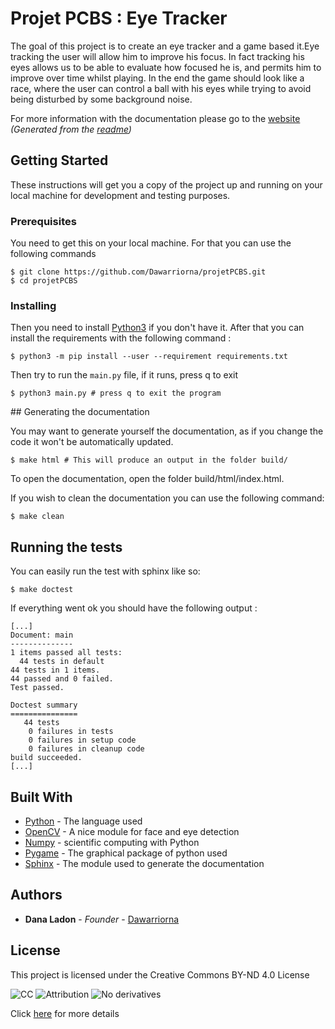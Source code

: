 # Projet PCBS : Eye Tracker

The goal of this project is to create an eye tracker and a game based it.Eye tracking the user will allow him to improve his focus. In fact tracking his eyes allows us to be able to evaluate 
how focused he is, and permits him to improve over time whilst playing.
In the end the game should look like a race, where the user can control a ball with his eyes while trying to avoid being disturbed by some background noise.

For more information with the documentation please go to the [website](https://dawarriorna.github.io/PCBS_EyeTracker/) _(Generated from the [readme](README.md))_

## Getting Started

These instructions will get you a copy of the project up and running on your local machine for development and testing purposes.

### Prerequisites

You need to get this on your local machine. For that you can use the following commands

```shell
$ git clone https://github.com/Dawarriorna/projetPCBS.git
$ cd projetPCBS
```

### Installing

Then you need to install [Python3](https://www.python.org/downloads/) if you don't have it. After that you can install the requirements with the following command :

```shell
$ python3 -m pip install --user --requirement requirements.txt
```

Then try to run the `main.py` file, if it runs, press q to exit
```shell
$ python3 main.py # press q to exit the program
```

## Generating the documentation

You may want to generate yourself the documentation, as if you change the code it won't be automatically updated.

```shell
$ make html # This will produce an output in the folder build/
```

To open the documentation, open the folder build/html/index.html.

If you wish to clean the documentation you can use the following command:

```shell
$ make clean
```

## Running the tests

You can easily run the test with sphinx like so:

```shell
$ make doctest
```

If everything went ok you should have the following output :
```text
[...]
Document: main
--------------
1 items passed all tests:
  44 tests in default
44 tests in 1 items.
44 passed and 0 failed.
Test passed.

Doctest summary
===============
   44 tests
    0 failures in tests
    0 failures in setup code
    0 failures in cleanup code
build succeeded.
[...]

```

## Built With

* [Python](https://www.python.org/downloads/) - The language used
* [OpenCV](https://opencv-python-tutroals.readthedocs.io/en/latest/py_tutorials/py_tutorials.html) - A nice module for face and eye detection
* [Numpy](https://numpy.org/doc/1.17/) - scientific computing with Python
* [Pygame](https://www.pygame.org/docs/) - The graphical package of python used
* [Sphinx](http://www.sphinx-doc.org/en/master/) - The module used to generate the documentation

## Authors

* **Dana Ladon** - *Founder* - [Dawarriorna](https://github.com/Dawarriorna)

## License

This project is licensed under the Creative Commons BY-ND 4.0 License

![CC](https://creativecommons.org/images/deed/cc_icon_white_x2.png) ![Attribution](https://creativecommons.org/images/deed/attribution_icon_white_x2.png) ![No derivatives](https://creativecommons.org/images/deed/nd_white_x2.png)

Click [here](https://creativecommons.org/licenses/by-nd/4.0/) for more details
